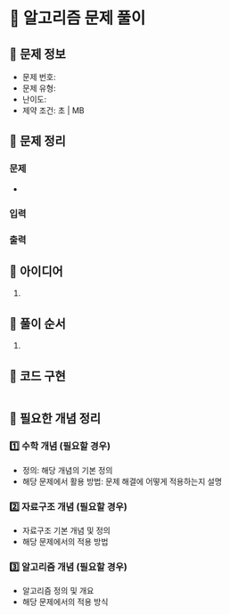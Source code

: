 # 📝 알고리즘 문제 풀이
## 🔹 문제 정보
  * 문제 번호: [](https://www.acmicpc.net/problem/)
  * 문제 유형: 
  * 난이도: 
  * 제약 조건: 초 | MB

## 🔹 문제 정리
### 문제
  * 

### 입력
  > 
  
### 출력
  > 

## 🔹 아이디어
1. 
 
## 🔹 풀이 순서
1. 

## 🔹 코드 구현
```java


```
## 🔹 필요한 개념 정리
### 1️⃣ 수학 개념 (필요할 경우)
* 정의: 해당 개념의 기본 정의
* 해당 문제에서 활용 방법: 문제 해결에 어떻게 적용하는지 설명 
### 2️⃣ 자료구조 개념 (필요할 경우)
* 자료구조 기본 개념 및 정의
* 해당 문제에서의 적용 방법
### 3️⃣ 알고리즘 개념 (필요할 경우)
* 알고리즘 정의 및 개요
* 해당 문제에서의 적용 방식